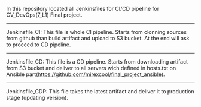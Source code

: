 In this repository located all Jenkinsfiles for CI/CD pipeline for CV_DevOps(7_L1) Final project.

---------------
Jenkinsfile_CI:
    This file is whole CI pipeline. Starts from clonning sources from github than build artifact and upload to S3 bucket.
    At the end will ask to procced to CD pipeline.

---------------
Jenkinsfile_CD:
    This file is a CD pipeline. Starts from downloading artifact from S3 bucket and deliver to all servers wich defined in hosts.txt on Ansible part(https://github.com/mirexcool/final_project_ansible).
    
---------------
Jenkinsfile_CDP:
    This file takes the latest artifact and deliver it to production stage (updating version).